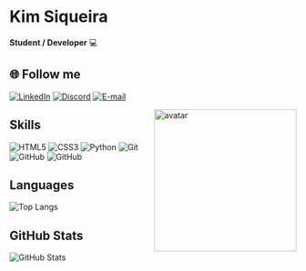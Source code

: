 
# Kim Siqueira 
<b>Student / Developer</b> 💻

## 🌐 Follow me
[![LinkedIn](https://img.shields.io/badge/LinkedIn-000?style=for-the-badge&logo=linkedin&logoColor=0E76A8)](https://www.linkedin.com/in/kimberlinsiqueira/) 
[![Discord](https://img.shields.io/badge/Discord-000?style=for-the-badge&logo=discord)](https://www.discord.com/in/kimsb30/)
[![E-mail](https://img.shields.io/badge/-Email-000?style=for-the-badge&logo=microsoft-outlook&logoColor=FFF&color:FFF)](mailto:kimberlinsiqueira@hotmail.com)
<div>
  <img align="right" alt="avatar" width="250px" src="https://cdn.discordapp.com/attachments/712731280240017430/1144760396503326851/download20230805192033.png">
</div>


## Skills

![HTML5](https://img.shields.io/badge/HTML5-000?style=for-the-badge&logo=html5) 
![CSS3](https://img.shields.io/badge/CSS3-000?style=for-the-badge&logo=css3&logoColor=264CE4) 
![Python](https://img.shields.io/badge/Python-000?style=for-the-badge&logo=python)
![Git](https://img.shields.io/badge/Git-000?style=for-the-badge&logo=git)
![GitHub](https://img.shields.io/badge/GitHub-000?style=for-the-badge&logo=github)
![GitHub](https://img.shields.io/badge/VSCode-000?style=for-the-badge&logo=visualstudiocode)


## Languages
![Top Langs](https://github-readme-stats-git-masterrstaa-rickstaa.vercel.app/api/top-langs/?username=kimsiqueira&bg_color=000&border_color=30A3DC&title_color=E94D5F&text_color=FFF&hide_title=true&hide=stars)

## GitHub Stats
![GitHub Stats](https://github-readme-stats-git-masterrstaa-rickstaa.vercel.app/api?username=kimsiqueira&hide_title=true&show_icons=true&include_all_commits=false&count_private=true&line_height=25&hide=issues&bg_color=000&title_color=FF00F6&text_color=FFF&border_radius=3&border_color=36123c&icon_color=FF00F6&theme=jolly)



